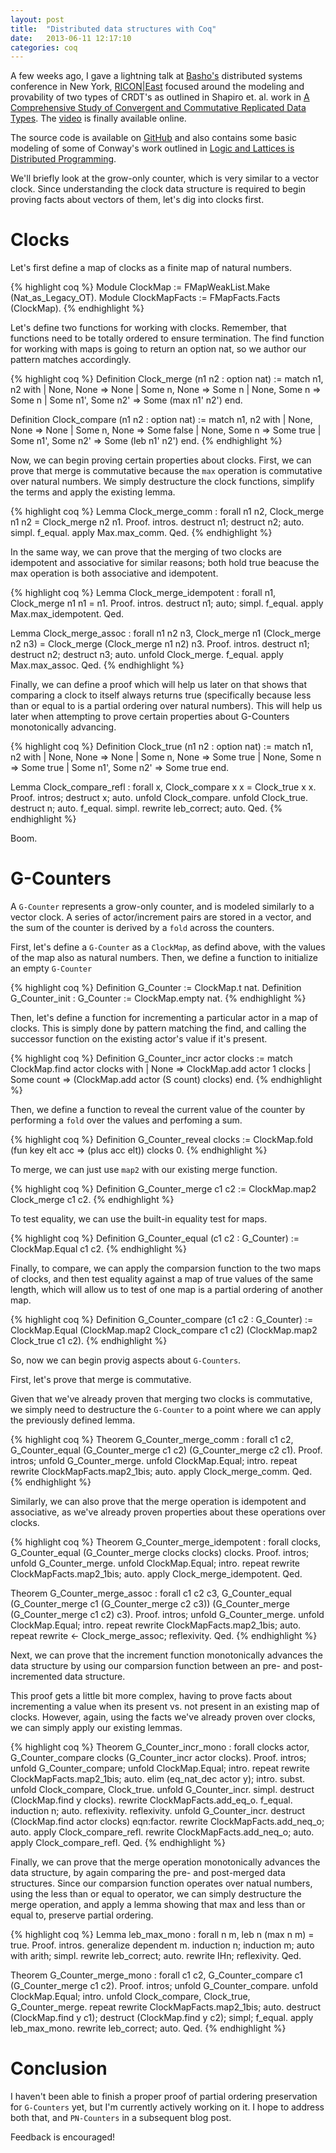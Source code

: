 ```yaml
---
layout: post
title:  "Distributed data structures with Coq"
date:   2013-06-11 12:17:10
categories: coq
---
```


A few weeks ago, I gave a lightning talk at [Basho's][basho] distributed
systems conference in New York, [RICON|East][ricon] focused around the
modeling and provability of two types of CRDT's as outlined in Shapiro
et. al. work in [A Comprehensive Study of Convergent and Commutative
Replicated Data Types][shapiro].  The [video][talk] is finally available
online.

The source code is available on [GitHub][repo] and also contains some
basic modeling of some of Conway's work outlined in [Logic and Lattices
is Distributed Programming][conway].

We'll briefly look at the grow-only counter, which is very similar to a
vector clock.  Since understanding the clock data structure is required
to begin proving facts about vectors of them, let's dig into clocks
first.

# Clocks

Let's first define a map of clocks as a finite map of natural numbers.

{% highlight coq %}
Module ClockMap := FMapWeakList.Make (Nat_as_Legacy_OT).
Module ClockMapFacts := FMapFacts.Facts (ClockMap).
{% endhighlight %}

Let's define two functions for working with clocks.  Remember, that
functions need to be totally ordered to ensure termination.  The find
function for working with maps is going to return an option nat, so we
author our pattern matches accordingly.

{% highlight coq %}
Definition Clock_merge (n1 n2 : option nat) :=
  match n1, n2 with
    | None, None => None
    | Some n, None => Some n
    | None, Some n => Some n
    | Some n1', Some n2' => Some (max n1' n2')
  end.

Definition Clock_compare (n1 n2 : option nat) :=
  match n1, n2 with
    | None, None => None
    | Some n, None => Some false
    | None, Some n => Some true
    | Some n1', Some n2' => Some (leb n1' n2')
  end.
{% endhighlight %}

Now, we can begin proving certain properties about clocks.  First, we
can prove that merge is commutative because the `max` operation is
commutative over natural numbers.  We simply destructure the clock
functions, simplify the terms and apply the existing lemma.

{% highlight coq %}
Lemma Clock_merge_comm : forall n1 n2, 
  Clock_merge n1 n2 = Clock_merge n2 n1.
Proof.
  intros. destruct n1; destruct n2; auto.
  simpl. f_equal. apply Max.max_comm.
Qed.
{% endhighlight %}

In the same way, we can prove that the merging of two clocks are
idempotent and associative for similar reasons; both hold true beacuse
the max operation is both associative and idempotent.

{% highlight coq %}
Lemma Clock_merge_idempotent : forall n1, 
  Clock_merge n1 n1 = n1.
Proof.
  intros. destruct n1; auto; simpl.
  f_equal. apply Max.max_idempotent.
Qed.

Lemma Clock_merge_assoc : forall n1 n2 n3,
  Clock_merge n1 (Clock_merge n2 n3) = Clock_merge (Clock_merge n1 n2) n3.
Proof.
  intros. destruct n1; destruct n2; destruct n3; auto.
  unfold Clock_merge. f_equal. apply Max.max_assoc.
Qed.
{% endhighlight %}

Finally, we can define a proof which will help us later on that shows
that comparing a clock to itself always returns true (specifically
because less than or equal to is a partial ordering over natural
numbers).  This will help us later when attempting to prove certain
properties about G-Counters monotonically advancing.

{% highlight coq %}
Definition Clock_true (n1 n2 : option nat) :=
  match n1, n2 with
    | None, None => None
    | Some n, None => Some true
    | None, Some n => Some true
    | Some n1', Some n2' => Some true
  end.

Lemma Clock_compare_refl : forall x,
  Clock_compare x x = Clock_true x x.
Proof.
  intros; destruct x; auto. unfold Clock_compare. unfold Clock_true.
  destruct n; auto. f_equal. simpl. rewrite leb_correct; auto.
Qed.
{% endhighlight %}

Boom.

# G-Counters

A `G-Counter` represents a grow-only counter, and is modeled similarly
to a vector clock.  A series of actor/increment pairs are stored in a
vector, and the sum of the counter is derived by a `fold` across the
counters.

First, let's define a `G-Counter` as a `ClockMap`, as defind above, with
the values of the map also as natural numbers.  Then, we define a
function to initialize an empty `G-Counter`

{% highlight coq %}
Definition G_Counter := ClockMap.t nat.
Definition G_Counter_init : G_Counter := ClockMap.empty nat.
{% endhighlight %}

Then, let's define a function for incrementing a particular actor in a
map of clocks.  This is simply done by pattern matching the find, and
calling the successor function on the existing actor's value if it's
present.

{% highlight coq %}
Definition G_Counter_incr actor clocks :=
  match ClockMap.find actor clocks with
    | None => ClockMap.add actor 1 clocks
    | Some count => (ClockMap.add actor (S count) clocks)
  end.
{% endhighlight %}

Then, we define a function to reveal the current value of the counter by
performing a `fold` over the values and perfoming a sum.

{% highlight coq %}
Definition G_Counter_reveal clocks :=
  ClockMap.fold (fun key elt acc => (plus acc elt)) clocks 0.
{% endhighlight %}

To merge, we can just use `map2` with our existing merge function.

{% highlight coq %}
Definition G_Counter_merge c1 c2 :=
  ClockMap.map2 Clock_merge c1 c2.
{% endhighlight %}

To test equality, we can use the built-in equality test for maps.

{% highlight coq %}
Definition G_Counter_equal (c1 c2 : G_Counter) :=
  ClockMap.Equal c1 c2.
{% endhighlight %}

Finally, to compare, we can apply the comparsion function to the two
maps of clocks, and then test equality against a map of true values of
the same length, which will allow us to test of one map is a partial
ordering of another map.

{% highlight coq %}
Definition G_Counter_compare (c1 c2 : G_Counter) :=
  ClockMap.Equal
    (ClockMap.map2 Clock_compare c1 c2) (ClockMap.map2 Clock_true c1 c2).
{% endhighlight %}

So, now we can begin provig aspects about `G-Counters`.

First, let's prove that merge is commutative.

Given that we've already proven that merging two clocks is commutative,
we simply need to destructure the `G-Counter` to a point where we can
apply the previously defined lemma.

{% highlight coq %}
Theorem G_Counter_merge_comm : forall c1 c2,
  G_Counter_equal (G_Counter_merge c1 c2) (G_Counter_merge c2 c1).
Proof.
  intros; unfold G_Counter_merge.
  unfold ClockMap.Equal; intro.
  repeat rewrite ClockMapFacts.map2_1bis; auto.
  apply Clock_merge_comm.
Qed.
{% endhighlight %}

Similarly, we can also prove that the merge operation is idempotent and
associative, as we've already proven properties about these operations
over clocks. 

{% highlight coq %}
Theorem G_Counter_merge_idempotent : forall clocks,
  G_Counter_equal (G_Counter_merge clocks clocks) clocks.
Proof.
  intros; unfold G_Counter_merge.
  unfold ClockMap.Equal; intro.
  repeat rewrite ClockMapFacts.map2_1bis; auto.
  apply Clock_merge_idempotent.
Qed.

Theorem G_Counter_merge_assoc : forall c1 c2 c3,
  G_Counter_equal
    (G_Counter_merge c1 (G_Counter_merge c2 c3))
    (G_Counter_merge (G_Counter_merge c1 c2) c3).
Proof.
  intros; unfold G_Counter_merge.
  unfold ClockMap.Equal; intro.
  repeat rewrite ClockMapFacts.map2_1bis; auto.
  repeat rewrite <- Clock_merge_assoc; reflexivity.
Qed.
{% endhighlight %}

Next, we can prove that the increment function monotonically advances
the data structure by using our comparsion function between an
pre- and post-incremented data structure.  

This proof gets a little bit more complex, having to prove facts about
incrementing a value when its present vs. not present in an existing map
of clocks.  However, again, using the facts we've already proven over
clocks, we can simply apply our existing lemmas.

{% highlight coq %}
Theorem G_Counter_incr_mono : forall clocks actor,
  G_Counter_compare clocks (G_Counter_incr actor clocks).
Proof.
  intros; unfold G_Counter_compare; unfold ClockMap.Equal; intro.
  repeat rewrite ClockMapFacts.map2_1bis; auto.
  elim (eq_nat_dec actor y); intro. 
    subst. unfold Clock_compare, Clock_true. unfold G_Counter_incr. simpl.
    destruct (ClockMap.find y clocks).
      rewrite ClockMapFacts.add_eq_o. f_equal.
        induction n; auto. reflexivity. reflexivity.
      unfold G_Counter_incr.
      destruct (ClockMap.find actor clocks) eqn:factor.
        rewrite ClockMapFacts.add_neq_o; auto. apply Clock_compare_refl.
        rewrite ClockMapFacts.add_neq_o; auto. apply Clock_compare_refl.
Qed.
{% endhighlight %}

Finally, we can prove that the merge operation monotonically advances
the data structure, by again comparing the pre- and post-merged data
structures.  Since our comparsion function operates over natual numbers,
using the less than or equal to operator, we can simply destructure the
merge operation, and apply a lemma showing that max and less than or
equal to, preserve partial ordering.

{% highlight coq %}
Lemma leb_max_mono : forall n m,
  leb n (max n m) = true.
Proof.
  intros.
  generalize dependent m.
  induction n; induction m; auto with arith; simpl.
  rewrite leb_correct; auto. rewrite IHn; reflexivity.
Qed.

Theorem G_Counter_merge_mono : forall c1 c2,
  G_Counter_compare c1 (G_Counter_merge c1 c2).
Proof.
  intros; unfold G_Counter_compare.
  unfold ClockMap.Equal; intro.
  unfold Clock_compare, Clock_true, G_Counter_merge.
  repeat rewrite ClockMapFacts.map2_1bis; auto.
  destruct (ClockMap.find y c1);
    destruct (ClockMap.find y c2); simpl; f_equal.
      apply leb_max_mono.
      rewrite leb_correct; auto.
Qed.
{% endhighlight %}

# Conclusion

I haven't been able to finish a proper proof of partial ordering
preservation for `G-Counters` yet, but I'm currently actively working on
it.  I hope to address both that, and `PN-Counters` in a subsequent blog
post.

Feedback is encouraged!

[basho]: http://basho.com
[ricon]: http://ricon.io/archive/2013/east.html
[repo]: https://github.com/cmeiklejohn/distributed-data-structures
[talk]: http://www.youtube.com/watch?v=3RJ24YSiKTI&t=36m15s
[shapiro]: http://hal.upmc.fr/docs/00/55/55/88/PDF/techreport.pdf
[conway]: http://db.cs.berkeley.edu/papers/UCB-lattice-tr.pdf
